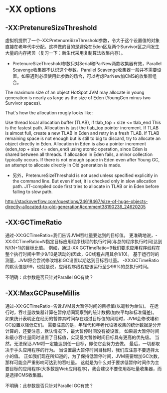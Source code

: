 # -XX options

## -XX:PretenureSizeThreshold

虚拟机提供了一个-XX:PretenureSizeThreshold参数，令大于这个设置值的对象直接在老年代中分配。这样做的目的是避免在Eden区及两个Survivor区之间发生大量的内存拷贝（复习一下：新生代采用复制算法收集内存）。

* PretenureSizeThreshold参数只对Serial和ParNew两款收集器有效，Parallel Scavenge收集器不认识这个参数，Parallel Scavenge收集器一般并不需要设置。如果遇到必须使用此参数的场合，可以考虑ParNew加CMS的收集器组合。

The maximum size of an object HotSpot JVM may allocate in young generation is nearly as large as the size of Eden (YoungGen minus two Survivor spaces).

That's how the allocation rougly looks like:

Use thread local allocation buffer (TLAB), if tlab_top + size <= tlab_end
This is the fastest path. Allocation is just the tlab_top pointer increment.
If TLAB is almost full, create a new TLAB in Eden and retry in a fresh TLAB.
If TLAB remaining space is not enough but is still to big to discard, try to allocate an object directly in Eden. Allocation in Eden is also a pointer increment (eden_top + size <= eden_end) using atomic operation, since Eden is shared between all threads.
If allocation in Eden fails, a minor collection typically occurs.
If there is not enough space in Eden even after Young GC, an attempt to allocate directly in Old generation is made.

* 另外，PretenureSizeThreshold is not used unless specified explicitly in the command line. But even if set, it is checked only in slow allocation path. JIT-compiled code first tries to allocate in TLAB or in Eden before falling to slow path.



http://stackoverflow.com/questions/24618467/size-of-huge-objects-directly-allocated-to-old-generation#comment38190239_24620205

## -XX:GCTimeRatio

通过-XX:GCTimeRatio=<value>我们告诉JVM吞吐量要达到的目标值。 更准确地说，-XX:GCTimeRatio=N指定目标应用程序线程的执行时间(与总的程序执行时间)达到N/(N+1)的目标比值。 例如，通过-XX:GCTimeRatio=9我们要求应用程序线程在整个执行时间中至少9/10是活动的(因此，GC线程占用其余1/10)。 基于运行时的测量，JVM将会尝试修改堆和GC设置以期达到目标吞吐量。 -XX:GCTimeRatio的默认值是99，也就是说，应用程序线程应该运行至少99%的总执行时间。


不明确：此参数是否只针对Parallel GC有效？


## -XX:MaxGCPauseMillis
通过-XX:GCTimeRatio=<value>告诉JVM最大暂停时间的目标值(以毫秒为单位)。 在运行时，吞吐量收集器计算在暂停期间观察到的统计数据(加权平均和标准偏差)。 如果统计表明正在经历的暂停其时间存在超过目标值的风险时，JVM会修改堆和GC设置以降低它们。 需要注意的是，年轻代和年老代垃圾收集的统计数据是分开计算的，还要注意，默认情况下，最大暂停时间没有被设置。
如果最大暂停时间和最小吞吐量同时设置了目标值，实现最大暂停时间目标具有更高的优先级。 当然，无法保证JVM将一定能达到任一目标，即使它会努力去做。 最后，一切都取决于手头应用程序的行为。
当设置最大暂停时间目标时，我们应注意不要选择太小的值。 正如我们现在所知道的，为了保持低暂停时间，JVM需要增加GC次数，那样可能会严重影响可达到的吞吐量。 这就是为什么对于要求低暂停时间作为主要目标的应用程序(大多数是Web应用程序)，我会建议不要使用吞吐量收集器，而是选择CMS收集器。


不明确：此参数是否只针对Parallel GC有效？
